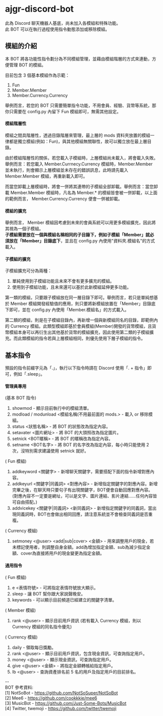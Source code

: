 # ajgr-discord-bot
  
此為 Discord 聊天機器人基底，尚未加入各模組和特殊功能。  
此 BOT 可以在執行過程使用指令動態添加或移除模組。  
  
## 模組的介紹
本 BOT 將各功能性指令劃分為不同模組管理，並藉由模組階層的方式來連動，方便管理 BOT 的模組。

目前包含 3 個基本模組作為示範：  
1. Fun  
2. Member.Member  
3. Member.Currency.Currency  

舉例而言，若您的 BOT 只需要簡單指令功能，不用會員、經驗、貨幣等系統，那你只需要在 config.py 內留下 Fun 模組即可，無需其他設定。

#### 模組階層性
模組之間具階層性，透過目錄階層來管理，最上層的 mods 資料夾放置的模組一律都是獨立模組(例如：Fun)，與其他模組無關聯性，故可以獨立放在最上層目錄。  
  
由於模組階層性的關係，若您載入子模組時，上層模組尚未載入，將會載入失敗。舉例而言：若您載入 Member.Currnecy.Currency 模組時，Member.Member 並未執行，則會顯示上層模組並未存在的錯誤訊息，此時請先載入 Member.Member 模組，再重新載入即可。  
  
而當您卸載上層模組時，將會一併將其連帶的子模組全部卸載。舉例而言：當您卸載 Member.Member 模組時，凡名為 Member.* 的模組皆會被一併卸載，以上面的範例而言， Member.Currency.Currency 便會一併被卸載。  
  
#### 模組的擴充
舉例而言， Member 模組因考慮到未來的會員系統可以用更多模組擴充，因此將其視為一個子模組。  
**子模組需要放在一個與模組名稱相同的子目錄下，例如子模組「Member」就必須放在「Member」目錄底下**，並且在 config.py 內使用"資料夾.模組名"的方式載入。
  
#### 子模組的擴充
子模組擴充可分為兩種：  
  
1. 單純使用到子模組功能且未來不會有更多擴充的模組。  
2. 使用到子模組功能，且未來還可以基於此新模組延伸更多功能。  
  
第一類的模組，只要跟子模組放在同一層目錄下即可。舉例而言，若只是單純想基於 Member 模組開發經驗值的應用，則只要將新模組放置在「Member」目錄底下即可，並在 config.py 內使用「Member.模組名」的方式載入。  
  
第二類的模組，則是在子模組目錄內，再新增一個與新模組同名的目錄，即範例內的 Currency 模組。此類型模組即基於會員模組(Member)開發的貨幣模組，且貨幣模組本身可以再衍生出其他基於貨幣的模組擴充，因此使用第二類的子模組擴充。而此類模組的指令若與上層模組相同，則優先使用下層子模組的指令。  
  
  
## 基本指令
預設的指令前綴字元為「.」，執行以下指令時請在 Discord 使用「. + 指令」即可，例如「.sleep」。  

#### 管理員專用
(基本 BOT 指令)  
1. showmod - 顯示目前執行中的模組清單。  
2. modload / modunload <模組名稱(不用最前面的 mods.> - 載入 or 移除模組。  
3. status <狀態名稱> - 將 BOT 的狀態改為指定內容。  
4. setavater <圖片網址> - 將 BOT 的大頭照改為指定圖片。  
5. setnick <BOT暱稱> - 將 BOT 的暱稱改為指定內容。  
6. setname <BOT名字> - 將 BOT 的名字改為指定內容，每小時只能使用 2 次，沒特別需求建議使用 setnick 就好。  
  
( Fun 模組)
1. addkeyword <關鍵字> - 新增聊天關鍵字，需要搭配下面的指令新增對應內容。  
2. addkeyurl <關鍵字|同義詞> <對應內容> - 新增指定關鍵字的對應內容。新增完畢之後，在聊天時只要句子有出現關鍵字，BOT便會自動回應對應內容。(對應內容不一定要是網址，可以是文字、圖片連結、影片連結......任何內容皆可自由搭配。)  
3. addvicekey <關鍵字|同義詞> <新同義詞> - 新增指定關鍵字的同義詞，當出現同義詞時，BOT也會做出相同回應，請注意系統並不會檢查同義詞是否重複。  
  
( Currency 模組)  
1. setmoney <@user> <add|sub|cover> <金額> - 用來調整用戶的現金，若未標記使用者，則調整自身金額。add為增加指定金額、sub為減少指定金額、cover為直接將用戶的現金變更為指定金額。  
  
#### 通用指令
( Fun 模組)  
1. e <表情符號> - 可將指定表情符號放大顯示。
2. sleep - 讓 BOT 幫你跟大家說聲晚安。  
3. keywords - 可以顯示目前頻道已經建立的關鍵字清單。
  
( Member 模組)  
1. rank <@user> - 顯示目前用戶資訊 (若有載入 Currency 模組，則以 Currency 模組的同名指令優先)  
  
( Currency 模組)  
1. daily - 領取每日獎勵。  
2. rank <@user> - 顯示目前用戶資訊，包含現金資訊，可查詢指定用戶。  
3. money <@user> - 顯示現金資訊，可查詢指定用戶。  
4. give <@user> <金額> - 將指定金額轉帳給指定用戶。  
5. lb <@user> - 查詢資產排名前 5 名的用戶及指定用戶的目前排名。 
  
--  
BOT 參考資料:  
[1] NotSoBot - https://github.com/NotSoSuper/NotSoBot  
[2] Mee6 - https://github.com/cookkkie/mee6  
[3] MusicBot - https://github.com/Just-Some-Bots/MusicBot  
[4] Twitter, twemoji - https://github.com/twitter/twemoji
